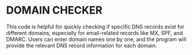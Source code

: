 <h1>DOMAIN CHECKER</h1>
This code is helpful for quickly checking if specific DNS records exist for different domains, especially for email-related records like MX, SPF, and DMARC. Users can enter domain names one by one, and the program will provide the relevant DNS record information for each domain.
